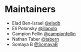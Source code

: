 # Maintainers
* Elad Ben-Israel [@eladb](https://github.com/eladb)
* Eli Polonsky [@iliapolo](https://github.com/iliapolo)
* Campion Fellin [@campionfellin](https://github.com/campionfellin)
* Nathan Taber [@tabern](https://github.com/tabern)
* Somaya B [@SomayaB](https://github.com/SomayaB)
